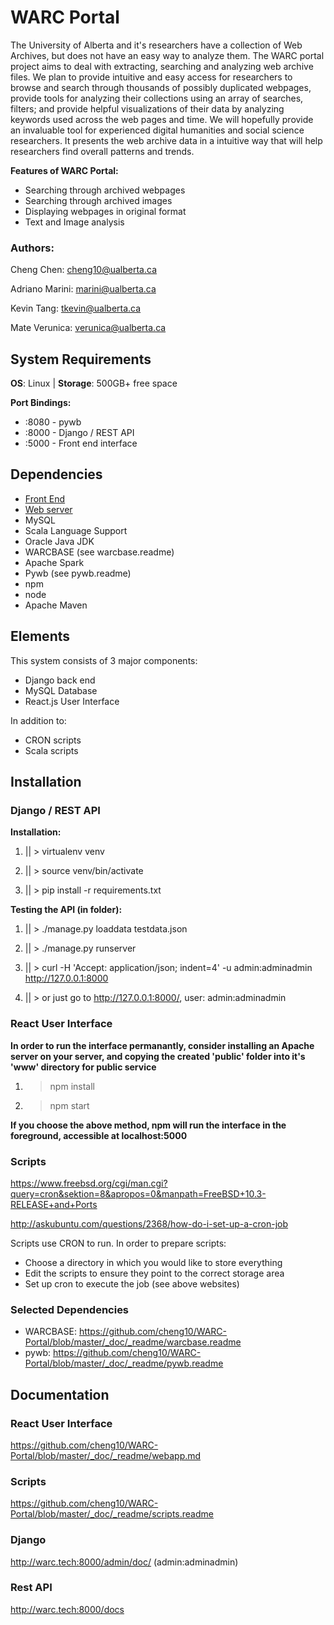 # WARC Portal

The University of Alberta and it's researchers have a collection of Web Archives, but does not have an easy way to analyze them. The WARC portal project aims to deal with extracting, searching and analyzing web archive files. We plan to provide intuitive and easy access for researchers to browse and search through thousands of possibly duplicated webpages, provide tools for analyzing their collections using an array of searches, filters; and provide helpful visualizations of their data by analyzing keywords used across the web pages and time. We will hopefully provide an invaluable tool for experienced digital humanities and social science researchers. It presents the web archive data in a intuitive way that will help researchers find overall patterns and trends.

**Features of WARC Portal:**

* Searching through archived webpages
* Searching through archived images
* Displaying webpages in original format
* Text and Image analysis

### Authors:

Cheng Chen: cheng10@ualberta.ca

Adriano Marini: marini@ualberta.ca

Kevin Tang: tkevin@ualberta.ca

Mate Verunica: verunica@ualberta.ca

## System Requirements

**OS**: Linux  |  **Storage**: 500GB+ free space

**Port Bindings:**
* :8080 - pywb
* :8000 - Django / REST API
* :5000 - Front end interface
## Dependencies

* [Front End](https://github.com/cheng10/WARC-Portal/blob/master/package.json)
* [Web server](https://github.com/cheng10/WARC-Portal/blob/master/web_api/requirements.txt)
* MySQL
* Scala Language Support
* Oracle Java JDK
* WARCBASE (see warcbase.readme)
* Apache Spark
* Pywb (see pywb.readme)
* npm
* node
* Apache Maven

## Elements

This system consists of 3 major components:

* Django back end
* MySQL Database
* React.js User Interface

In addition to:

* CRON scripts
* Scala scripts


## Installation
### Django / REST API

**Installation:**

1) || > virtualenv venv

2) || > source venv/bin/activate

3) || > pip install -r requirements.txt

**Testing the API (in folder):**

1) || > ./manage.py loaddata testdata.json

2) || > ./manage.py runserver

3) || > curl -H 'Accept: application/json; indent=4' -u admin:adminadmin <http://127.0.0.1:8000>

4) || > or just go to <http://127.0.0.1:8000/>, user:  admin:adminadmin

### React User Interface
**In order to run the interface permanantly, consider installing an Apache server
on your server, and copying the created 'public' folder into it's 'www' directory
for public service**

1) > npm install

2) > npm start

**If you choose the above method, npm will run the interface in the foreground,
accessible at localhost:5000**

### Scripts
<https://www.freebsd.org/cgi/man.cgi?query=cron&sektion=8&apropos=0&manpath=FreeBSD+10.3-RELEASE+and+Ports>

<http://askubuntu.com/questions/2368/how-do-i-set-up-a-cron-job>

Scripts use CRON to run. In order to prepare scripts:
  - Choose a directory in which you would like to store everything
  - Edit the scripts to ensure they point to the correct storage area
  - Set up cron to execute the job (see above websites)

### Selected Dependencies
* WARCBASE: <https://github.com/cheng10/WARC-Portal/blob/master/_doc/_readme/warcbase.readme>
* pywb: <https://github.com/cheng10/WARC-Portal/blob/master/_doc/_readme/pywb.readme>

## Documentation

### React User Interface

<https://github.com/cheng10/WARC-Portal/blob/master/_doc/_readme/webapp.md>

### Scripts

<https://github.com/cheng10/WARC-Portal/blob/master/_doc/_readme/scripts.readme>

### Django

<http://warc.tech:8000/admin/doc/> (admin:adminadmin)

### Rest API

<http://warc.tech:8000/docs>
